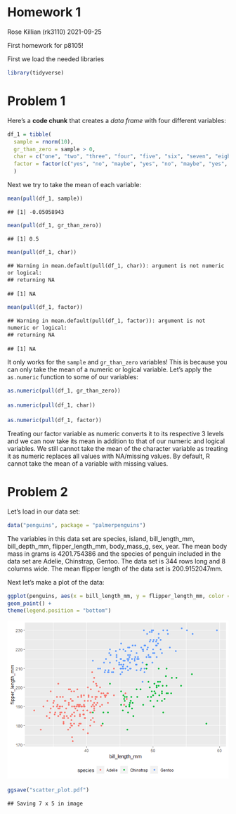 Homework 1
================
Rose Killian (rk3110)
2021-09-25

First homework for p8105!

First we load the needed libraries

``` r
library(tidyverse)
```

# Problem 1

Here’s a **code chunk** that creates a *data frame* with four different
variables:

``` r
df_1 = tibble(
  sample = rnorm(10),
  gr_than_zero = sample > 0,
  char = c("one", "two", "three", "four", "five", "six", "seven", "eight", "nine", "ten"),
  factor = factor(c("yes", "no", "maybe", "yes", "no", "maybe", "yes", "no", "maybe", "yes"))
  )
```

Next we try to take the mean of each variable:

``` r
mean(pull(df_1, sample))
```

    ## [1] -0.05058943

``` r
mean(pull(df_1, gr_than_zero))
```

    ## [1] 0.5

``` r
mean(pull(df_1, char))
```

    ## Warning in mean.default(pull(df_1, char)): argument is not numeric or logical:
    ## returning NA

    ## [1] NA

``` r
mean(pull(df_1, factor))
```

    ## Warning in mean.default(pull(df_1, factor)): argument is not numeric or logical:
    ## returning NA

    ## [1] NA

It only works for the `sample` and `gr_than_zero` variables! This is
because you can only take the mean of a numeric or logical variable.
Let’s apply the `as.numeric` function to some of our variables:

``` r
as.numeric(pull(df_1, gr_than_zero))

as.numeric(pull(df_1, char))

as.numeric(pull(df_1, factor))
```

Treating our factor variable as numeric converts it to its respective 3
levels and we can now take its mean in addition to that of our numeric
and logical variables. We still cannot take the mean of the character
variable as treating it as numeric replaces all values with NA/missing
values. By default, R cannot take the mean of a variable with missing
values.

# Problem 2

Let’s load in our data set:

``` r
data("penguins", package = "palmerpenguins")
```

The variables in this data set are species, island, bill\_length\_mm,
bill\_depth\_mm, flipper\_length\_mm, body\_mass\_g, sex, year. The mean
body mass in grams is 4201.754386 and the species of penguin included in
the data set are Adelie, Chinstrap, Gentoo. The data set is 344 rows
long and 8 columns wide. The mean flipper length of the data set is
200.9152047mm.

Next let’s make a plot of the data:

``` r
ggplot(penguins, aes(x = bill_length_mm, y = flipper_length_mm, color = species)) +
geom_point() +
theme(legend.position = "bottom")
```

![](p8105_hw1_rk3110_files/figure-gfm/unnamed-chunk-6-1.png)<!-- -->

``` r
ggsave("scatter_plot.pdf")
```

    ## Saving 7 x 5 in image
